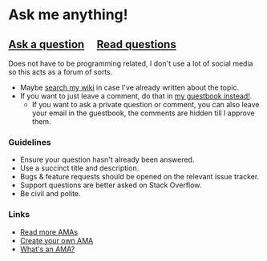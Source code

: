 # Ask me anything!

## [Ask a question](../../issues/new) &nbsp;&nbsp;&nbsp; [Read questions](../../issues?utf8=%E2%9C%93&q=is%3Aissue%20is%3Aclosed%20sort%3Aupdated-desc%20-label%3Ahidden)

Does not have to be programming related, I don't use a lot of social media so this acts as a forum of sorts.

- Maybe [search my wiki](https://purarue.xyz/x/?search) in case I've already written about the topic.
- If you want to just leave a comment, do that in [my guestbook instead!](https://purarue.xyz/).
  - If you want to ask a private question or comment, you can also leave your email in the guestbook, the comments are hidden till I approve them.

### Guidelines

- Ensure your question hasn't already been answered.
- Use a succinct title and description.
- Bugs & feature requests should be opened on the relevant issue tracker.
- Support questions are better asked on Stack Overflow.
- Be civil and polite.

### Links

- [Read more AMAs](https://github.com/sindresorhus/amas)
- [Create your own AMA](https://github.com/sindresorhus/amas/blob/main/create-ama.md)
- [What's an AMA?](https://en.wikipedia.org/wiki//r/IAmA)
